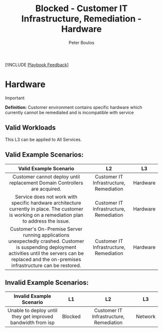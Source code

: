 ﻿---
# required metadata
title: Blocked - Customer IT Infrastructure, Remediation - Hardware
description: Blocked - Customer IT Infrastructure, Remediation - Hardware
author: Peter Boulos
ms.author: pboulos
manager: eduardod 
ms.date: 9/25/2019
ms.topic: playbook 
ms.prod: non-product-specific 
ms.custom: internal-playbook 
ft.audience: internal 
ft.owner: pboulos
---
[!INCLUDE [Playbook Feedback](./includes/questions-feedback.md)] 

# Hardware

> [!IMPORTANT]
> **Definition:** Customer environment contains specific hardware which currently cannot be remediated and is incompatible with service

## Valid Workloads
This L3 can be applied to All Services.

## Valid Example Scenarios:
| Valid Example Scenario | L2 | L3 |
| :--: | :--: | :--: |
| Customer cannot deploy until replacement Domain Controllers are acquired. | Customer IT Infrastructure, Remediation | Hardware |
| Service does not work with specific hardware architecture currently in place. The customer is working on a remediation plan to address the issue. | Customer IT Infrastructure, Remediation | Hardware |
| Customer's On-Premise Server running applications unexpectedly crashed. Customer is suspending deployment activities until the servers can be replaced and the on-premises infrastructure can be restored. | Customer IT Infrastructure, Remediation | Hardware |
## Invalid Example Scenarios:
| Invalid Example Scenario | L1 | L2 | L3 |
| :--: | :--: | :--: | :--: |
| Unable to deploy until they get improved bandwidth from isp | Blocked | Customer IT Infrastructure, Remediation | Network |
